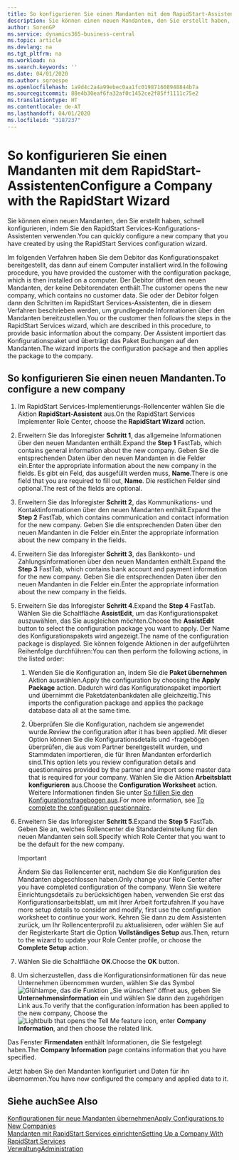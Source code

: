 ```yaml
---
title: So konfigurieren Sie einen Mandanten mit dem RapidStart-Assistenten | Microsoft Docs
description: Sie können einen neuen Mandanten, den Sie erstellt haben, schnell konfigurieren, indem Sie den RapidStart Services-Konfigurations-Assistenten verwenden.
author: SorenGP
ms.service: dynamics365-business-central
ms.topic: article
ms.devlang: na
ms.tgt_pltfrm: na
ms.workload: na
ms.search.keywords: ''
ms.date: 04/01/2020
ms.author: sgroespe
ms.openlocfilehash: 1a9d4c2a4a99ebec0aa1fc019871608948844b7a
ms.sourcegitcommit: 88e4b30eaf6fa32af0c1452ce2f85ff1111c75e2
ms.translationtype: HT
ms.contentlocale: de-AT
ms.lasthandoff: 04/01/2020
ms.locfileid: "3187237"
---
```

# <a name="configure-a-company-with-the-rapidstart-wizard"></a><span data-ttu-id="ad94a-103">So konfigurieren Sie einen Mandanten mit dem RapidStart-Assistenten</span><span class="sxs-lookup"><span data-stu-id="ad94a-103">Configure a Company with the RapidStart Wizard</span></span>
<span data-ttu-id="ad94a-104">Sie können einen neuen Mandanten, den Sie erstellt haben, schnell konfigurieren, indem Sie den RapidStart Services-Konfigurations-Assistenten verwenden.</span><span class="sxs-lookup"><span data-stu-id="ad94a-104">You can quickly configure a new company that you have created by using the RapidStart Services configuration wizard.</span></span>

<span data-ttu-id="ad94a-105">Im folgenden Verfahren haben Sie dem Debitor das Konfigurationspaket bereitgestellt, das dann auf einem Computer installiert wird.</span><span class="sxs-lookup"><span data-stu-id="ad94a-105">In the following procedure, you have provided the customer with the configuration package, which is then installed on a computer.</span></span> <span data-ttu-id="ad94a-106">Der Debitor öffnet den neuen Mandanten, der keine Debitorendaten enthält.</span><span class="sxs-lookup"><span data-stu-id="ad94a-106">The customer opens the new company, which contains no customer data.</span></span> <span data-ttu-id="ad94a-107">Sie oder der Debitor folgen dann den Schritten im RapidStart Services-Assistenten, die in diesem Verfahren beschrieben werden, um grundlegende Informationen über den Mandanten bereitzustellen.</span><span class="sxs-lookup"><span data-stu-id="ad94a-107">You or the customer then follows the steps in the RapidStart Services wizard, which are described in this procedure, to provide basic information about the company.</span></span> <span data-ttu-id="ad94a-108">Der Assistent importiert das Konfigurationspaket und überträgt das Paket Buchungen auf den Mandanten.</span><span class="sxs-lookup"><span data-stu-id="ad94a-108">The wizard imports the configuration package and then applies the package to the company.</span></span>  

## <a name="to-configure-a-new-company"></a><span data-ttu-id="ad94a-109">So konfigurieren Sie einen neuen Mandanten.</span><span class="sxs-lookup"><span data-stu-id="ad94a-109">To configure a new company</span></span>  
1. <span data-ttu-id="ad94a-110">Im RapidStart Services-Implementierungs-Rollencenter wählen Sie die Aktion **RapidStart-Assistent** aus.</span><span class="sxs-lookup"><span data-stu-id="ad94a-110">On the RapidStart Services Implementer Role Center, choose the **RapidStart Wizard** action.</span></span>  
2. <span data-ttu-id="ad94a-111">Erweitern Sie das Inforegister **Schritt 1**, das allgemeine Informationen über den neuen Mandanten enthält.</span><span class="sxs-lookup"><span data-stu-id="ad94a-111">Expand the **Step 1** FastTab, which contains general information about the new company.</span></span> <span data-ttu-id="ad94a-112">Geben Sie die entsprechenden Daten über den neuen Mandanten in die Felder ein.</span><span class="sxs-lookup"><span data-stu-id="ad94a-112">Enter the appropriate information about the new company in the fields.</span></span> <span data-ttu-id="ad94a-113">Es gibt ein Feld, das ausgefüllt werden muss, **Name**.</span><span class="sxs-lookup"><span data-stu-id="ad94a-113">There is one field that you are required to fill out, **Name**.</span></span> <span data-ttu-id="ad94a-114">Die restlichen Felder sind optional.</span><span class="sxs-lookup"><span data-stu-id="ad94a-114">The rest of the fields are optional.</span></span>  
3. <span data-ttu-id="ad94a-115">Erweitern Sie das Inforegister **Schritt 2**, das Kommunikations- und Kontaktinformationen über den neuen Mandanten enthält.</span><span class="sxs-lookup"><span data-stu-id="ad94a-115">Expand the **Step 2** FastTab, which contains communication and contact information for the new company.</span></span> <span data-ttu-id="ad94a-116">Geben Sie die entsprechenden Daten über den neuen Mandanten in die Felder ein.</span><span class="sxs-lookup"><span data-stu-id="ad94a-116">Enter the appropriate information about the new company in the fields.</span></span>
4. <span data-ttu-id="ad94a-117">Erweitern Sie das Inforegister **Schritt 3**, das Bankkonto- und Zahlungsinformationen über den neuen Mandanten enthält.</span><span class="sxs-lookup"><span data-stu-id="ad94a-117">Expand the **Step 3** FastTab, which contains bank account and payment information for the new company.</span></span> <span data-ttu-id="ad94a-118">Geben Sie die entsprechenden Daten über den neuen Mandanten in die Felder ein.</span><span class="sxs-lookup"><span data-stu-id="ad94a-118">Enter the appropriate information about the new company in the fields.</span></span>  
5. <span data-ttu-id="ad94a-119">Erweitern Sie das Inforegister **Schritt 4**.</span><span class="sxs-lookup"><span data-stu-id="ad94a-119">Expand the **Step 4** FastTab.</span></span> <span data-ttu-id="ad94a-120">Wählen Sie die Schaltfläche **AssistEdit**, um das Konfigurationspaket auszuwählen, das Sie ausgleichen möchten.</span><span class="sxs-lookup"><span data-stu-id="ad94a-120">Choose the **AssistEdit** button to select the configuration package you want to apply.</span></span> <span data-ttu-id="ad94a-121">Der Name des Konfigurationspakets wird angezeigt.</span><span class="sxs-lookup"><span data-stu-id="ad94a-121">The name of the configuration package is displayed.</span></span> <span data-ttu-id="ad94a-122">Sie können folgende Aktionen in der aufgeführten Reihenfolge durchführen:</span><span class="sxs-lookup"><span data-stu-id="ad94a-122">You can then perform the following actions, in the listed order:</span></span>  

    1. <span data-ttu-id="ad94a-123">Wenden Sie die Konfiguration an, indem Sie die **Paket übernehmen** Aktion auswählen.</span><span class="sxs-lookup"><span data-stu-id="ad94a-123">Apply the configuration by choosing the **Apply Package** action.</span></span> <span data-ttu-id="ad94a-124">Dadurch wird das Konfigurationspaket importiert und übernimmt die Paketdatenbankdaten alle gleichzeitig.</span><span class="sxs-lookup"><span data-stu-id="ad94a-124">This imports the configuration package and applies the package database data all at the same time.</span></span>  

    2. <span data-ttu-id="ad94a-125">Überprüfen Sie die Konfiguration, nachdem sie angewendet wurde.</span><span class="sxs-lookup"><span data-stu-id="ad94a-125">Review the configuration after it has been applied.</span></span> <span data-ttu-id="ad94a-126">Mit dieser Option können Sie die Konfigurationsdetails und -fragebögen überprüfen, die aus vom Partner bereitgestellt wurden, und Stammdaten importieren, die für Ihren Mandanten erforderlich sind.</span><span class="sxs-lookup"><span data-stu-id="ad94a-126">This option lets you review configuration details and questionnaires provided by the partner and import some master data that is required for your company.</span></span> <span data-ttu-id="ad94a-127">Wählen Sie die Aktion **Arbeitsblatt konfigurieren** aus.</span><span class="sxs-lookup"><span data-stu-id="ad94a-127">Choose the **Configuration Worksheet** action.</span></span> <span data-ttu-id="ad94a-128">Weitere Informationen finden Sie unter [So füllen Sie den Konfigurationsfragebogen aus](admin-gather-customer-setup-values.md#to-complete-the-configuration-questionnaire).</span><span class="sxs-lookup"><span data-stu-id="ad94a-128">For more information, see [To complete the configuration questionnaire](admin-gather-customer-setup-values.md#to-complete-the-configuration-questionnaire).</span></span>  

6. <span data-ttu-id="ad94a-129">Erweitern Sie das Inforegister **Schritt 5**.</span><span class="sxs-lookup"><span data-stu-id="ad94a-129">Expand the **Step 5** FastTab.</span></span> <span data-ttu-id="ad94a-130">Geben Sie an, welches Rollencenter die Standardeinstellung für den neuen Mandanten sein soll.</span><span class="sxs-lookup"><span data-stu-id="ad94a-130">Specify which Role Center that you want to be the default for the new company.</span></span>  

    > [!IMPORTANT]  
    >  <span data-ttu-id="ad94a-131">Ändern Sie das Rollencenter erst, nachdem Sie die Konfiguration des Mandanten abgeschlossen haben.</span><span class="sxs-lookup"><span data-stu-id="ad94a-131">Only change your Role Center after you have completed configuration of the company.</span></span> <span data-ttu-id="ad94a-132">Wenn Sie weitere Einrichtungsdetails zu berücksichtigen haben, verwenden Sie erst das Konfigurationsarbeitsblatt, um mit Ihrer Arbeit fortzufahren.</span><span class="sxs-lookup"><span data-stu-id="ad94a-132">If you have more setup details to consider and modify, first use the configuration worksheet to continue your work.</span></span> <span data-ttu-id="ad94a-133">Kehren Sie dann zu dem Assistenten zurück, um Ihr Rollencenterprofil zu aktualisieren, oder wählen Sie auf der Registerkarte Start die Option **Vollständiges Setup** aus.</span><span class="sxs-lookup"><span data-stu-id="ad94a-133">Then, return to the wizard to update your Role Center profile, or choose the **Complete Setup** action.</span></span>

7. <span data-ttu-id="ad94a-134">Wählen Sie die Schaltfläche **OK**.</span><span class="sxs-lookup"><span data-stu-id="ad94a-134">Choose the **OK** button.</span></span>  
8. <span data-ttu-id="ad94a-135">Um sicherzustellen, dass die Konfigurationsinformationen für das neue Unternehmen übernommen wurden, wählen Sie das Symbol ![Glühlampe, das die Funktion „Sie wünschen“ öffnet](media/ui-search/search_small.png "Tell Me-Funktion") aus, geben Sie **Unternehmensinformation** ein und wählen Sie dann den zugehörigen Link aus.</span><span class="sxs-lookup"><span data-stu-id="ad94a-135">To verify that the configuration information has been applied to the new company, Choose the ![Lightbulb that opens the Tell Me feature](media/ui-search/search_small.png "Tell me what you want to do") icon, enter **Company Information**, and then choose the related link.</span></span>

<span data-ttu-id="ad94a-136">Das Fenster **Firmendaten** enthält Informationen, die Sie festgelegt haben.</span><span class="sxs-lookup"><span data-stu-id="ad94a-136">The **Company Information** page contains information that you have specified.</span></span>   

<span data-ttu-id="ad94a-137">Jetzt haben Sie den Mandanten konfiguriert und Daten für ihn übernommen.</span><span class="sxs-lookup"><span data-stu-id="ad94a-137">You have now configured the company and applied data to it.</span></span>  

## <a name="see-also"></a><span data-ttu-id="ad94a-138">Siehe auch</span><span class="sxs-lookup"><span data-stu-id="ad94a-138">See Also</span></span>  
[<span data-ttu-id="ad94a-139">Konfigurationen für neue Mandanten übernehmen</span><span class="sxs-lookup"><span data-stu-id="ad94a-139">Apply Configurations to New Companies</span></span>](admin-apply-configuration-to-new-companies.md)  
[<span data-ttu-id="ad94a-140">Mandanten mit RapidStart Services einrichten</span><span class="sxs-lookup"><span data-stu-id="ad94a-140">Setting Up a Company With RapidStart Services</span></span>](admin-set-up-a-company-with-rapidstart.md)  
[<span data-ttu-id="ad94a-141">Verwaltung</span><span class="sxs-lookup"><span data-stu-id="ad94a-141">Administration</span></span>](admin-setup-and-administration.md)
